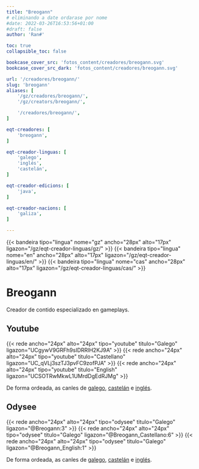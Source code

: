```yaml
---
title: "Breogann"
# eliminando a date ordarase por nome
#date: 2022-03-26T16:53:56+01:00
#draft: false
author: 'Ran#'

toc: true
collapsible_toc: false

bookcase_cover_src: 'fotos_content/creadores/breogann.svg'
bookcase_cover_src_dark: 'fotos_content/creadores/breogann.svg'

url: '/creadores/breogann/'
slug: 'breogann'
aliases: [
    '/gz/creadores/breogann/',
    '/gz/creators/breogann/',

    '/creadores/breogann/',
]

eqt-creadores: [
    'breogann',
]

eqt-creador-linguas: [
    'galego',
    'inglés',
    'castelán',
]

eqt-creador-edicions: [
    'java',
]

eqt-creador-nacions: [
    'galiza',
]

---
```


{{< bandeira tipo="lingua" nome="gz" ancho="28px" alto="17px" ligazon="/gz/eqt-creador-linguas/gz/" >}}
{{< bandeira tipo="lingua" nome="en" ancho="28px" alto="17px" ligazon="/gz/eqt-creador-linguas/en/" >}}
{{< bandeira tipo="lingua" nome="cas" ancho="28px" alto="17px" ligazon="/gz/eqt-creador-linguas/cas/" >}}

# Breogann

Creador de contido especializado en gameplays.

## Youtube

{{< rede ancho="24px" alto="24px" tipo="youtube" titulo="Galego" ligazon="UCgywV9GRFh9sIDRRlH2KJ9A" >}}
{{< rede ancho="24px" alto="24px" tipo="youtube" titulo="Castellano" ligazon="UC_qVLj3szTJ3pvFC9zofPJA" >}}
{{< rede ancho="24px" alto="24px" tipo="youtube" titulo="English" ligazon="UCSOTRwMkwL1UMrdDgEdRJMg" >}}

De forma ordeada, as canles de [galego](https://www.youtube.com/channel/UCgywV9GRFh9sIDRRlH2KJ9A), [castelán](https://www.youtube.com/channel/UC_qVLj3szTJ3pvFC9zofPJA) e [inglés](https://www.youtube.com/channel/UCSOTRwMkwL1UMrdDgEdRJMg).

## Odysee

{{< rede ancho="24px" alto="24px" tipo="odysee" titulo="Galego" ligazon="@Breogann:3" >}}
{{< rede ancho="24px" alto="24px" tipo="odysee" titulo="Galego" ligazon="@Breogann_Castellano:6" >}}
{{< rede ancho="24px" alto="24px" tipo="odysee" titulo="Galego" ligazon="@Breogann_English:1" >}}

De forma ordeada, as canles de [galego](https://odysee.com/@Breogann:3), [castelán](https://odysee.com/@Breogann_Castellano:6) e [inglés](https://odysee.com/@Breogann_English:1).
